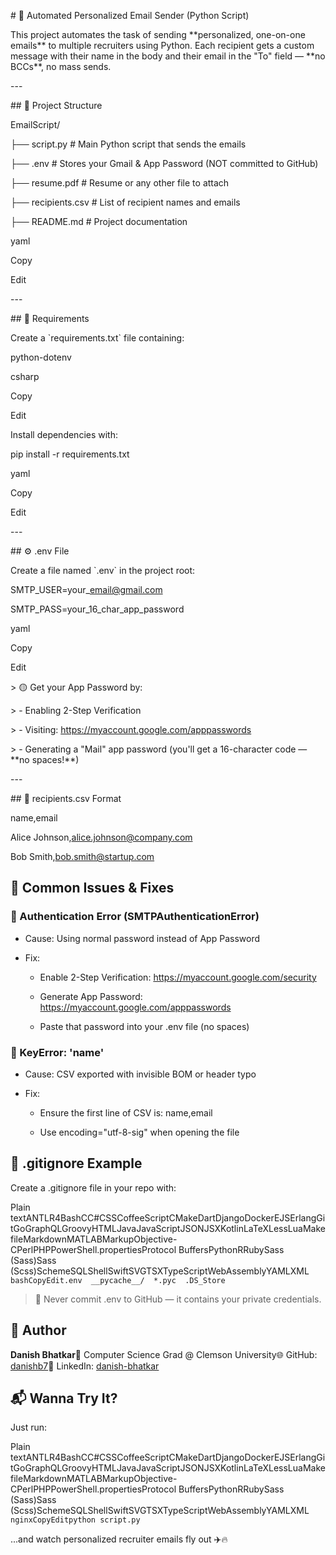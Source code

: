 \# 📧 Automated Personalized Email Sender (Python Script)

This project automates the task of sending \*\*personalized, one-on-one emails\*\* to multiple recruiters using Python. Each recipient gets a custom message with their name in the body and their email in the "To" field — \*\*no BCCs\*\*, no mass sends.

\---

\## 📁 Project Structure

EmailScript/

├── script.py # Main Python script that sends the emails

├── .env # Stores your Gmail & App Password (NOT committed to GitHub)

├── resume.pdf # Resume or any other file to attach

├── recipients.csv # List of recipient names and emails

├── README.md # Project documentation

yaml

Copy

Edit

\---

\## 🔧 Requirements

Create a \`requirements.txt\` file containing:

python-dotenv

csharp

Copy

Edit

Install dependencies with:

pip install -r requirements.txt

yaml

Copy

Edit

\---

\## ⚙️ .env File

Create a file named \`.env\` in the project root:

SMTP\_USER=your\_email@gmail.com

SMTP\_PASS=your\_16\_char\_app\_password

yaml

Copy

Edit

\> 🟡 Get your App Password by:

\> - Enabling 2-Step Verification

\> - Visiting: https://myaccount.google.com/apppasswords

\> - Generating a "Mail" app password (you'll get a 16-character code — \*\*no spaces!\*\*)

\---

\## 👥 recipients.csv Format

name,email

Alice Johnson,alice.johnson@company.com

Bob Smith,bob.smith@startup.com

🧯 Common Issues & Fixes
------------------------

### 🔐 Authentication Error (SMTPAuthenticationError)

*   Cause: Using normal password instead of App Password
    
*   Fix:
    
    *   Enable 2-Step Verification: https://myaccount.google.com/security
        
    *   Generate App Password: https://myaccount.google.com/apppasswords
        
    *   Paste that password into your .env file (no spaces)
        

### 🧵 KeyError: 'name'

*   Cause: CSV exported with invisible BOM or header typo
    
*   Fix:
    
    *   Ensure the first line of CSV is: name,email
        
    *   Use encoding="utf-8-sig" when opening the file
        

🛑 .gitignore Example
---------------------

Create a .gitignore file in your repo with:

Plain textANTLR4BashCC#CSSCoffeeScriptCMakeDartDjangoDockerEJSErlangGitGoGraphQLGroovyHTMLJavaJavaScriptJSONJSXKotlinLaTeXLessLuaMakefileMarkdownMATLABMarkupObjective-CPerlPHPPowerShell.propertiesProtocol BuffersPythonRRubySass (Sass)Sass (Scss)SchemeSQLShellSwiftSVGTSXTypeScriptWebAssemblyYAMLXML`   bashCopyEdit.env  __pycache__/  *.pyc  .DS_Store   `

> 🚫 Never commit .env to GitHub — it contains your private credentials.

🙌 Author
---------

**Danish Bhatkar**📍 Computer Science Grad @ Clemson University🌐 GitHub: [danishb7](https://github.com/danishb7)💼 LinkedIn: [danish-bhatkar](https://www.linkedin.com/in/danish-bhatkar)

📬 Wanna Try It?
----------------

Just run:

Plain textANTLR4BashCC#CSSCoffeeScriptCMakeDartDjangoDockerEJSErlangGitGoGraphQLGroovyHTMLJavaJavaScriptJSONJSXKotlinLaTeXLessLuaMakefileMarkdownMATLABMarkupObjective-CPerlPHPPowerShell.propertiesProtocol BuffersPythonRRubySass (Sass)Sass (Scss)SchemeSQLShellSwiftSVGTSXTypeScriptWebAssemblyYAMLXML`   nginxCopyEditpython script.py   `

...and watch personalized recruiter emails fly out ✈️🔥
